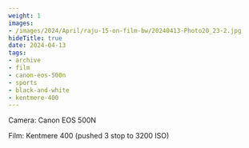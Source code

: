 ```yaml
---
weight: 1
images:
- /images/2024/April/raju-15-on-film-bw/20240413-Photo20_23-2.jpg
hideTitle: true
date: 2024-04-13
tags:
- archive
- film
- canon-eos-500n
- sports
- black-and-white
- kentmere-400
---
```


Camera: Canon EOS 500N

Film: Kentmere 400 (pushed 3 stop to 3200 ISO)